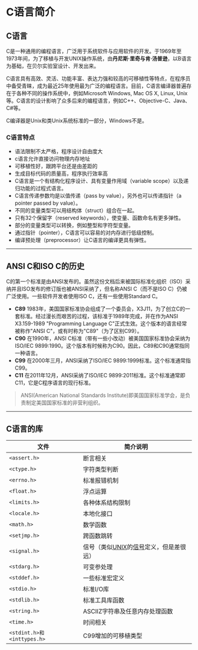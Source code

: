 # C语言简介

## C语言

C是一种通用的编程语言，广泛用于系统软件与应用软件的开发。于1969年至1973年间，为了移植与开发UNIX操作系统，由**丹尼斯·里奇与肯·汤普逊**，以B语言为基础，在贝尔实验室设计、开发出来。

C语言具有高效、灵活、功能丰富、表达力强和较高的可移植性等特点，在程序员中备受青睐，成为最近25年使用最为广泛的编程语言。目前，C语言编译器普遍存在于各种不同的操作系统中，例如Microsoft Windows, Mac OS X, Linux, Unix等。C语言的设计影响了众多后来的编程语言，例如C++、Objective-C、Java、C#等。

C编译器是Unix和类Unix系统标准的一部分，Windows不是。

### C语言特点

- 语法限制不太严格，程序设计自由度大
- c语言允许直接访问物理内存地址
- 可移植性好，跟跨平台还是由差距的
- 生成目标代码的质量高，程序执行效率高
- C语言是一个有结构化程序设计、具有变量作用域（variable scope）以及递归功能的过程式语言。
- C语言传递参数均是以值传递（pass by value），另外也可以传递指针（a pointer passed by value）。
- 不同的变量类型可以用结构体（struct）组合在一起。
- 只有32个保留字（reserved keywords），使变量、函数命名有更多弹性。
- 部分的变量类型可以转换，例如整型和字符型变量。
- 通过指针（pointer），C语言可以容易的对内存进行低级控制。
- 编译预处理（preprocessor）让C语言的编译更具有弹性。

---
##  ANSI C和ISO C的历史

C的第一个标准是由ANSI发布的。虽然这份文档后来被国际标准化组织（ISO）采纳并且ISO发布的修订版也被ANSI采纳了，但名称ANSI C（而不是ISO C）仍被广泛使用。一些软件开发者使用ISO C，还有一些使用Standard C。

- **C89**
1983年，美国国家标准协会组成了一个委员会，X3J11，为了创立C的一套标准。经过漫长而艰苦的过程，该标准于1989年完成，并在作为ANSI X3.159-1989 "Programming Language C"正式生效。这个版本的语言经常被称作"ANSI C"，或有时称为"C89"（为了区别C99）。
- **C90**
在1990年，ANSI C标准（带有一些小改动）被美国国家标准协会采纳为ISO/IEC 9899:1990。这个版本有时候称为C90。因此，C89和C90通常指同一种语言。
- **C99**
在2000年三月，ANSI采纳了ISO/IEC 9899:1999标准。这个标准通常指C99。
- **C11**
在2011年12月，ANSI采纳了ISO/IEC 9899:2011标准。这个标准通常即C11，它是C程序语言的现行标准。

>ANSI(American National Standards Institute)即美国国家标准学会，是负责制定美国国家标准的非营利组织。

---
## C语言的库

| 文件 | 简介说明 |
|---|---|
| `<assert.h>` | 断言相关 |
|`<ctype.h>` | 字符类型判断 |
| `<errno.h>` | 标准报错机制 |
| `<float.h>` | 浮点运算 |
| `<limits.h>` | 各种体系结构限制 |
| `<locale.h>` | 本地化接口 |
| `<math.h>` | 数学函数 |
| `<setjmp.h>` | 跨函数跳转 |
| `<signal.h>` | 信号（类似[UNIX](https://zh.wikipedia.org/wiki/UNIX "UNIX")的[信号](https://zh.wikipedia.org/wiki/%E4%BF%A1%E5%8F%B7_(Unix) "信号 (Unix)")定义，但是差很远） |
| `<stdarg.h>` | 可变参处理 |
| `<stddef.h>` | 一些标准宏定义 |
| `<stdio.h> `| 标准I/O库 |
| `<stdlib.h>` | 标准工具库函数 |
| `<string.h>` | ASCIIZ字符串及任意内存处理函数 |
| `<time.h>`| 时间相关 |
| `<stdint.h>和<inttypes.h>`| C99增加的可移植类型 |

